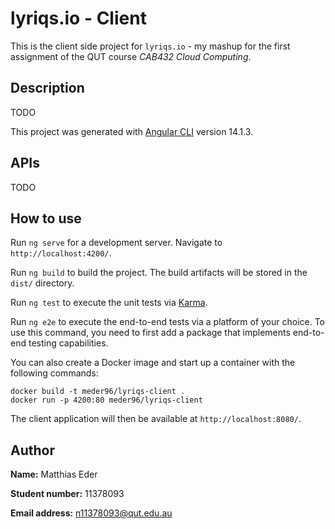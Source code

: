 # lyriqs.io - Client

This is the client side project for `lyriqs.io` - my mashup for the first assignment of the QUT course *CAB432 Cloud Computing*.

## Description
TODO

This project was generated with [Angular CLI](https://github.com/angular/angular-cli) version 14.1.3.

## APIs
TODO

## How to use
Run `ng serve` for a development server. Navigate to `http://localhost:4200/`.

Run `ng build` to build the project. The build artifacts will be stored in the `dist/` directory.

Run `ng test` to execute the unit tests via [Karma](https://karma-runner.github.io).

Run `ng e2e` to execute the end-to-end tests via a platform of your choice. To use this command, you need to first add a package that implements end-to-end testing capabilities.

You can also create a Docker image and start up a container with the following commands: 
```
docker build -t meder96/lyriqs-client .
docker run -p 4200:80 meder96/lyriqs-client
```
The client application will then be available at `http://localhost:8080/`.

## Author

**Name:** Matthias Eder

**Student number:** 11378093

**Email address:** n11378093@qut.edu.au